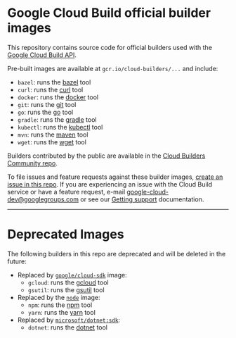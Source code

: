 # Google Cloud Build official builder images

This repository contains source code for official builders used with the [Google
Cloud Build API](https://cloud.google.com/cloud-build/docs/).

Pre-built images are available at `gcr.io/cloud-builders/...` and include:

*   `bazel`: runs the [bazel](https://bazel.io) tool
*   `curl`: runs the [curl](https://curl.haxx.se) tool
*   `docker`: runs the [docker](https://docker.com) tool
*   `git`: runs the [git](https://git-scm.com/) tool
*   `go`: runs the [go](https://golang.org/cmd/go) tool
*   `gradle`: runs the [gradle](https://gradle.org/) tool
*   `kubectl`: runs the [kubectl](https://kubernetes.io/docs/user-guide/kubectl-overview/) tool
*   `mvn`: runs the [maven](https://maven.apache.org/) tool
*   `wget`: runs the [wget](https://www.gnu.org/software/wget/) tool

Builders contributed by the public are available in the [Cloud Builders
Community
repo](https://github.com/GoogleCloudPlatform/cloud-builders-community).

To file issues and feature requests against these builder images,
[create an issue in this repo](https://github.com/GoogleCloudPlatform/cloud-builders/issues/new).
If you are experiencing an issue with the Cloud Build service or
have a feature request, e-mail google-cloud-dev@googlegroups.com
or see our [Getting support](https://cloud.google.com/cloud-build/docs/getting-support)
documentation.

---

# Deprecated Images

The following builders in this repo are deprecated and will be deleted in the future:

*   Replaced by [`google/cloud-sdk`](https://hub.docker.com/r/google/cloud-sdk/) image:
    *   `gcloud`: runs the [gcloud](https://cloud.google.com/sdk/gcloud/) tool
    *   `gsutil`: runs the [gsutil](https://cloud.google.com/storage/docs/gsutil) tool
*   Replaced by the [`node`](https://hub.docker.com/_/node) image:
    *   `npm`: runs the [npm](https://docs.npmjs.com/) tool
    *   `yarn`: runs the [yarn](https://yarnpkg.com/) tool
*   Replaced by [`microsoft/dotnet:sdk`](https://hub.docker.com/_/microsoft-dotnet-core):
    *   `dotnet`: runs the [dotnet](https://docs.microsoft.com/dotnet/core/tools/) tool
